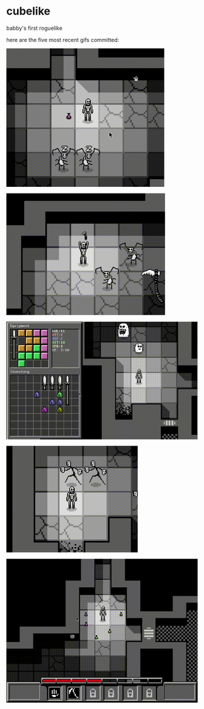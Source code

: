 # cubelike
babby's first roguelike

here are the five most recent gifs committed:

![139_targeting_cursors_improved.gif](gifs/139_targeting_cursors_improved.gif?raw=true "139_targeting_cursors_improved")

![138_throw_animation.gif](gifs/138_throw_animation.gif?raw=true "138_throw_animation")

![137_throwing_things.gif](gifs/137_throwing_things.gif?raw=true "137_throwing_things")

![136_enemies_aggro.gif](gifs/136_enemies_aggro.gif?raw=true "136_enemies_aggro")

![135_potion_demo.gif](gifs/135_potion_demo.gif?raw=true "135_potion_demo")

